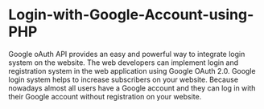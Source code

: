 # Login-with-Google-Account-using-PHP
Google oAuth API provides an easy and powerful way to integrate login system on the website. The web developers can implement login and registration system in the web application using Google OAuth 2.0. Google login system helps to increase subscribers on your website. Because nowadays almost all users have a Google account and they can log in with their Google account without registration on your website.
